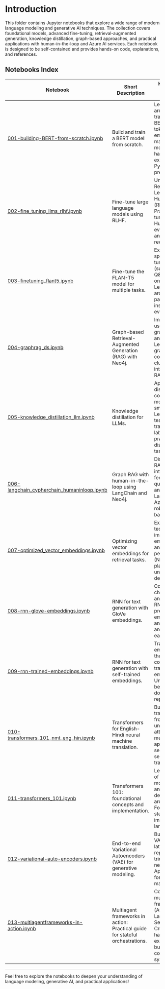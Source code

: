# Introduction

This folder contains Jupyter notebooks that explore a wide range of modern language modeling and generative AI techniques. The collection covers foundational models, advanced fine-tuning, retrieval-augmented generation, knowledge distillation, graph-based approaches, and practical applications with human-in-the-loop and Azure AI services. Each notebook is designed to be self-contained and provides hands-on code, explanations, and references.

## Notebooks Index

| Notebook | Short Description | Key Learnings, Objectives & Summary |
|---|---|---|
| [001-building-BERT-from-scratch.ipynb](001-building-BERT-from-scratch.ipynb) | Build and train a BERT model from scratch. | Learn the architecture and training process of BERT, including tokenization, embedding, and masked language modeling. Gain hands-on experience with PyTorch and NLP preprocessing. |
| [002-fine_tuning_llms_rlhf.ipynb](002-fine_tuning_llms_rlhf.ipynb) | Fine-tune large language models using RLHF. | Understand Reinforcement Learning from Human Feedback (RLHF) for LLMs. Practice fine-tuning with HuggingFace, evaluate models, and explore reward modeling. |
| [003-finetuning_flant5.ipynb](003-finetuning_flant5.ipynb) | Fine-tune the FLAN-T5 model for multiple tasks. | Explore task-specific fine-tuning (summarization, Q&A, translation) on FLAN-T5. Learn about model architecture, parameter inspection, and evaluation. |
| [004-graphrag_ds.ipynb](004-graphrag_ds.ipynb) | Graph-based Retrieval-Augmented Generation (RAG) with Neo4j. | Implement RAG using knowledge graphs, Neo4j, and Azure OpenAI. Learn about graph-based context retrieval, clustering, and interpretability in RAG systems. |
| [005-knowledge_distillation_llm.ipynb](005-knowledge_distillation_llm.ipynb) | Knowledge distillation for LLMs. | Apply knowledge distillation to compress large models into smaller ones. Learn about teacher-student training, soft labels, and practical distillation for Q&A tasks. |
| [006-langchain_cypherchain_humaninloop.ipynb](006-langchain_cypherchain_humaninloop.ipynb) | Graph RAG with human-in-the-loop using LangChain and Neo4j. | Dissect Graph RAG pipelines, integrate human feedback for query refinement, and use LangChain with Azure OpenAI for robust graph-based QA. |
| [007-optimized_vector_embeddings.ipynb](007-optimized_vector_embeddings.ipynb) | Optimizing vector embeddings for retrieval tasks. | Explore techniques for improving embedding quality and retrieval performance. (Notebook is a placeholder or under development.) |
| [008-rnn-glove-embeddings.ipynb](008-rnn-glove-embeddings.ipynb) | RNN for text generation with GloVe embeddings. | Compare character-based and word-based RNNs, integrate pre-trained GloVe embeddings, and analyze strengths and limitations of each approach. |
| [009-rnn-trained-embeddings.ipynb](009-rnn-trained-embeddings.ipynb) | RNN for text generation with self-trained embeddings. | Train custom word embeddings, use them in RNNs, and compare with pre-trained embeddings. Understand the benefits of domain-specific representations. |
| [010-transformers_101_nmt_eng_hin.ipynb](010-transformers_101_nmt_eng_hin.ipynb) | Transformers for English-Hindi neural machine translation. | Build a transformer model from scratch, understand attention mechanisms, and apply to sequence-to-sequence translation tasks. |
| [011-transformers_101.ipynb](011-transformers_101.ipynb) | Transformers 101: foundational concepts and implementation. | Learn the basics of transformer models, attention, and encoder-decoder architectures. Follow a step-by-step implementation for language tasks. |
| [012-variational-auto-encoders.ipynb](012-variational-auto-encoders.ipynb) | End-to-end Variational Autoencoders (VAE) for generative modeling. | Build and train VAEs, understand latent space, reparameterization trick, and generate new samples. Apply vector math for creative manipulations. |
| [013-multiagentframeworks-in-action.ipynb](013-multiagentframeworks-in-action.ipynb) | Multiagent frameworks in action: Practical guide for stateful orchestrations. | Compare top multiagent frameworks (AutoGen, LangGraph, Semantic Kernel, CrewAI) with hands-on examples for building collaborative AI systems. |


---

Feel free to explore the notebooks to deepen your understanding of language modeling, generative AI, and practical applications!

